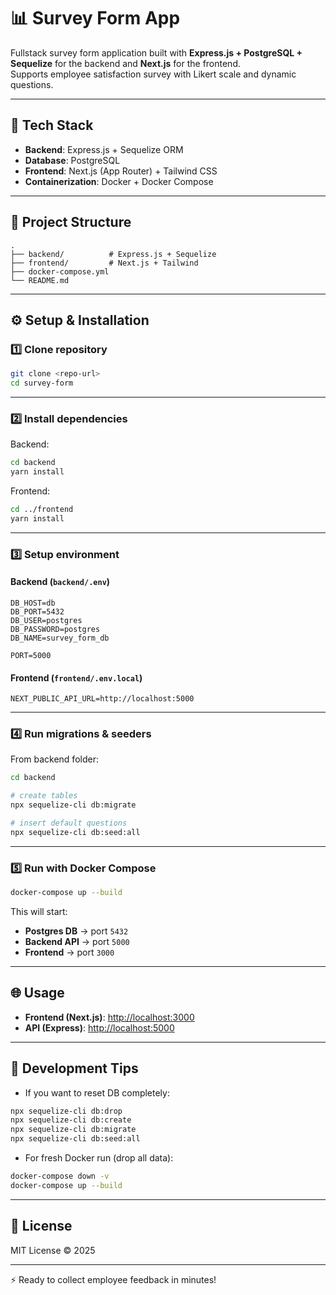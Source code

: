 # 📊 Survey Form App  

Fullstack survey form application built with **Express.js + PostgreSQL + Sequelize** for the backend and **Next.js** for the frontend.  
Supports employee satisfaction survey with Likert scale and dynamic questions.

---

## 🚀 Tech Stack  

- **Backend**: Express.js + Sequelize ORM  
- **Database**: PostgreSQL  
- **Frontend**: Next.js (App Router) + Tailwind CSS  
- **Containerization**: Docker + Docker Compose  

---

## 📂 Project Structure  

```
.
├── backend/          # Express.js + Sequelize
├── frontend/         # Next.js + Tailwind
├── docker-compose.yml
└── README.md
```

---

## ⚙️ Setup & Installation  

### 1️⃣ Clone repository  

```bash
git clone <repo-url>
cd survey-form
```

---

### 2️⃣ Install dependencies  

Backend:  

```bash
cd backend
yarn install
```

Frontend:  

```bash
cd ../frontend
yarn install
```

---

### 3️⃣ Setup environment  

#### Backend (`backend/.env`)  

```env
DB_HOST=db
DB_PORT=5432
DB_USER=postgres
DB_PASSWORD=postgres
DB_NAME=survey_form_db

PORT=5000
```

#### Frontend (`frontend/.env.local`)  

```env
NEXT_PUBLIC_API_URL=http://localhost:5000
```

---

### 4️⃣ Run migrations & seeders  

From backend folder:  

```bash
cd backend

# create tables
npx sequelize-cli db:migrate

# insert default questions
npx sequelize-cli db:seed:all
```

---

### 5️⃣ Run with Docker Compose  

```bash
docker-compose up --build
```

This will start:  
- **Postgres DB** → port `5432`  
- **Backend API** → port `5000`  
- **Frontend** → port `3000`  

---

## 🌐 Usage  

- **Frontend (Next.js)**: [http://localhost:3000](http://localhost:3000)  
- **API (Express)**: [http://localhost:5000](http://localhost:5000)  

---

## 📝 Development Tips  

- If you want to reset DB completely:  

```bash
npx sequelize-cli db:drop
npx sequelize-cli db:create
npx sequelize-cli db:migrate
npx sequelize-cli db:seed:all
```

- For fresh Docker run (drop all data):  

```bash
docker-compose down -v
docker-compose up --build
```

---


## 📜 License  

MIT License © 2025  

---

⚡️ Ready to collect employee feedback in minutes!
